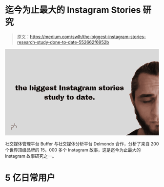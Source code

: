 # 迄今为止最大的 Instagram Stories 研究

> 原文：<https://medium.com/swlh/the-biggest-instagram-stories-research-study-done-to-date-552662f6952b>

![](img/34fa62b3015a9eeb41ac9dd4c9db7255.png)

社交媒体管理平台 Buffer 与社交媒体分析平台 Delmondo 合作，分析了来自 200 个世界顶级品牌的 15，000 多个 Instagram 故事，这是迄今为止最大的 Instagram 故事研究之一。

# 5 亿日常用户